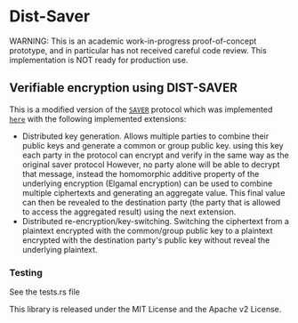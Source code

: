 # Dist-Saver
WARNING: This is an academic work-in-progress proof-of-concept prototype, and in particular has not received careful code review. This implementation is NOT ready for production use.

## Verifiable encryption using DIST-SAVER
This is a modified version of the [`SAVER`] protocol which was implemented [`here`] with the following implemented extensions:
- Distributed key generation. Allows multiple parties to combine their public keys and generate a common or group public key. using this key each party in the protocol can encrypt and verify in the same way as the original saver protocol However, no party alone will be able to decrypt that message, instead the homomorphic additive property of the underlying encryption (Elgamal encryption) can be used to combine multiple ciphertexts and generating an aggregate value. This final value can then be revealed to the destination party (the party that is allowed to access the aggregated result) using the next extension.
- Distributed re-encryption/key-switching. Switching the ciphertext from a plaintext encrypted with the common/group public key to a plaintext encrypted with the destination party's public key without reveal the underlying plaintext. 

### Testing
See the tests.rs file

[`SAVER`]: https://eprint.iacr.org/2019/1270
[`here`]: https://github.com/docknetwork/crypto

This library is released under the MIT License and the Apache v2 License.
